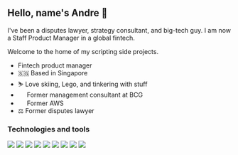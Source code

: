 ## Hello, name's Andre 👋

I've been a disputes lawyer, strategy consultant, and big-tech guy. I am now a Staff Product Manager in a global fintech.

Welcome to the home of my scripting side projects.

- Fintech product manager
- 🇸🇬 Based in Singapore
- ⛷️ Love skiing, Lego, and tinkering with stuff
- <img src='https://www.bcg.com/favicon.ico' height='16' width='16'> Former management consultant at BCG
- <img src='https://aws.amazon.com/favicon.ico' height='16' width='16'> Former AWS
- ⚖️ Former disputes lawyer

### Technologies and tools
![](https://img.shields.io/badge/OS-Ubuntu%20on%20WSL-informational?style=flat&logo=Ubuntu&logoColor=white&color=2bbc8a)
![](https://img.shields.io/badge/OS-Windows%2011-informational?style=flat&logo=Windows&logoColor=white&color=2bbc8a)
![](https://img.shields.io/badge/OS-macOS-informational?style=flat&logo=macOS&logoColor=white&color=2bbc8a)
![](https://img.shields.io/badge/Cloud-AWS-informational?style=flat&logo=Amazon%20AWS&logoColor=white&color=2bbc8a)
![](https://img.shields.io/badge/Editor-VS%20Code-informational?style=flat&logo=Visual%20Studio%20Code&logoColor=white&color=2bbc8a)
![](https://img.shields.io/badge/Shell-Fish-informational?style=flat&logo=Fish&logoColor=white&color=2bbc8a)
![](https://img.shields.io/badge/Language-Python-informational?style=flat&logo=Python&logoColor=white&color=2bbc8a)
![](https://img.shields.io/badge/Language-JavaScript-informational?style=flat&logo=JavaScript&logoColor=white&color=2bbc8a)
![](https://img.shields.io/badge/ML-PyTorch-informational?style=flat&logo=PyTorch&logoColor=white&color=2bbc8a)

[website]: https://www.andrelow.sg
[linkedin]: https://www.linkedin.com/in/andrelow/
